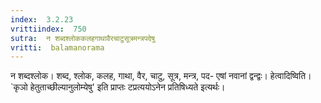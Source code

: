 ```yaml
---
index:  3.2.23
vrittiindex:  750
sutra:  न शब्दश्लोककलहगाथावैरचाटुसूत्रमन्त्रपदेषु
vritti:  balamanorama 
---
```


न शब्दश्लोक। शब्द, श्लोक, कलह, गाथा, वैर, चाटु, सूत्र, मन्त्र, पद- एषां नवानां द्वन्द्वः। हेत्वादिष्विति। `कृञो हेतुताच्छील्यानुलोम्येषु' इति प्राप्तः टप्रत्ययोऽनेन प्रतिषिध्यते इत्यर्थः। 

